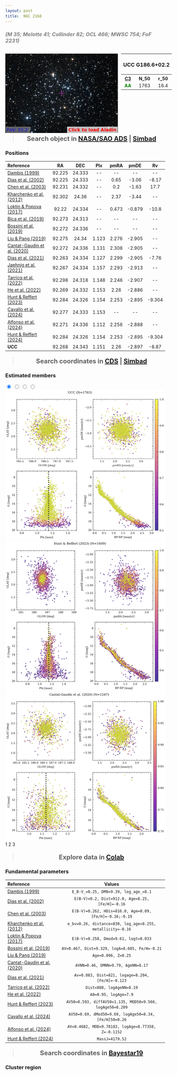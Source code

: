 ```yaml
---
layout: post
title:  NGC 2168
---
```

<h3><span style="color: #808080;"><i>(M 35; Melotte 41; Collinder 82; OCL 466; MWSC 754; FoF 2231)</i></span></h3><div style="display: flex; justify-content: space-between; width:720px;height:250px">
<div style="text-align: center;">

<!-- Static image + data attributes for FOV and target -->
<img id="aladin_img"
     data-umami-event="aladin_load"
     src="https://raw.githubusercontent.com/ucc23/Q3P/main/plots/ngc2168_aladin.webp"
     alt="Click to load Aladin Lite" 
     style="width:355px;height:250px; cursor: pointer;"
     data-fov="0.547" 
     data-target="92.268 24.343"/>
<!-- Div to contain Aladin Lite viewer -->
<div id="aladin-lite-div" style="width:355px;height:250px;display:none;"></div>
<!-- Aladin Lite script (will be loaded after the image is clicked) -->
<script src="{{ site.baseurl }}/scripts/aladin_load.js"></script>

</div>
<!-- Left block -->

<table style="width:355px;height:250px;">
  <!-- Row 1 (title) -->
  <tr>
    <td colspan="5"><h3>UCC G186.6+02.2</h3></td>
  </tr>
  <!-- Row 2 -->
  <tr>
    <th style="text-align: center;"><a href="https://ucc.ar/faq#what-is-the-c3-parameter" title="Combined class">C3</a></th>
    <th style="text-align: center;"><div title="Stars with membership probability >50%">N_50</div></th>
    <th style="text-align: center;"><div title="Radius that contains half the members [arcmin]">r_50</div></th>
  </tr>
  <!-- Row 3 -->
  <tr>
    <td style="text-align: center;"><span style="color: green; font-weight: bold;">A</span><span style="color: green; font-weight: bold;">A</span></td>
    <td style="text-align: center;">1763</td>
    <td style="text-align: center;">16.4</td>
  </tr>
</table>
</div>

> <p style="text-align:center; font-weight: bold; font-size:20px">Search object in <a data-umami-event="nasa_search" href="https://ui.adsabs.harvard.edu/search/q=%20collection%3Aastronomy%20body%3A%22NGC%202168%22&sort=date%20desc%2C%20bibcode%20desc&p_=0" target="_blank">NASA/SAO ADS</a> | <a data-umami-event="simbad_search" href="https://simbad.cds.unistra.fr/simbad/sim-id-refs?Ident=ngc2168" target="_blank">Simbad</a></p>


### Positions

| Reference    | RA    | DEC   | Plx  | pmRA  | pmDE   |  Rv  |
| :---         | :---: | :---: | :---: | :---: | :---: | :---: |
|[Dambis (1999)](https://ui.adsabs.harvard.edu/abs/1999AstL...25....7D) | 92.225 | 24.333 | -- | -- | -- | -- |
|[Dias et al. (2002)](https://ui.adsabs.harvard.edu/abs/2002A%26A...389..871D) | 92.225 | 24.333 | -- | 0.65 | -3.06 | -8.17 |
|[Chen et al. (2003)](https://ui.adsabs.harvard.edu/abs/2003AJ....125.1397C) | 92.231 | 24.332 | -- | 0.2 | -1.63 | 17.7 |
|[Kharchenko et al. (2012)](https://ui.adsabs.harvard.edu/abs/2012A%26A...543A.156K) | 92.302 | 24.36 | -- | 2.37 | -3.44 | -- |
|[Loktin & Popova (2017)](https://ui.adsabs.harvard.edu/abs/2017AstBu..72..257L) | 92.22 | 24.334 | -- | 0.473 | -0.879 | -10.8 |
|[Bica et al. (2019)](https://ui.adsabs.harvard.edu/abs/2019AJ....157...12B) | 92.273 | 24.313 | -- | -- | -- | -- |
|[Bossini et al. (2019)](https://ui.adsabs.harvard.edu/abs/2019A%26A...623A.108B) | 92.272 | 24.336 | -- | -- | -- | -- |
|[Liu & Pang (2019)](https://ui.adsabs.harvard.edu/abs/2019ApJS..245...32L) | 92.275 | 24.34 | 1.123 | 2.276 | -2.905 | -- |
|[Cantat-Gaudin et al. (2020)](https://ui.adsabs.harvard.edu/abs/2020A%26A...640A...1C) | 92.272 | 24.336 | 1.131 | 2.308 | -2.905 | -- |
|[Dias et al. (2021)](https://ui.adsabs.harvard.edu/abs/2021MNRAS.504..356D) | 92.263 | 24.334 | 1.127 | 2.299 | -2.905 | -7.76 |
|[Jaehnig et al. (2021)](https://ui.adsabs.harvard.edu/abs/2021ApJ...923..129J) | 92.267 | 24.334 | 1.157 | 2.293 | -2.913 | -- |
|[Tarricq et al. (2022)](https://ui.adsabs.harvard.edu/abs/2022A%26A...659A..59T) | 92.298 | 24.318 | 1.148 | 2.246 | -2.907 | -- |
|[He et al. (2022)](https://ui.adsabs.harvard.edu/abs/2022ApJS..262....7H) | 92.269 | 24.332 | 1.153 | 2.26 | -2.886 | -- |
|[Hunt & Reffert (2023)](https://ui.adsabs.harvard.edu/abs/2023A%26A...673A.114H) | 92.284 | 24.326 | 1.154 | 2.253 | -2.895 | -9.304 |
|[Cavallo et al. (2024)](https://ui.adsabs.harvard.edu/abs/2024AJ....167...12C) | 92.277 | 24.333 | 1.153 | -- | -- | -- |
|[Alfonso et al. (2024)](https://ui.adsabs.harvard.edu/abs/2024A%26A...689A..18A) | 92.271 | 24.336 | 1.112 | 2.256 | -2.888 | -- |
|[Hunt & Reffert (2024)](https://ui.adsabs.harvard.edu/abs/2024A%26A...686A..42H) | 92.284 | 24.326 | 1.154 | 2.253 | -2.895 | -9.304 |
| **UCC** |92.268 | 24.343 | 1.151 | 2.26 | -2.897 | -8.87 |

> <p style="text-align:center; font-weight: bold; font-size:20px">Search coordinates in <a data-umami-event="cds_coord_search" href="https://cdsportal.u-strasbg.fr/?target=92.268,+24.343" target="_blank">CDS</a> | <a data-umami-event="simbad_coord_search" href="https://simbad.cds.unistra.fr/mobile/object_list.html?coord=92.268%2024.343&output=json&radius=5&userEntry=ngc2168" target="_blank">Simbad</a></p>

### Estimated members

<div class="carousel">
<input type="radio" name="radio-btn" id="slide1" checked>
<input type="radio" name="radio-btn" id="slide1">
<input type="radio" name="radio-btn" id="slide2">
<input type="radio" name="radio-btn" id="slide3">
<div class="slides">
<div class="slide">
<a href="https://raw.githubusercontent.com/ucc23/Q3P/main/plots/UCC/ngc2168.webp" target="_blank">
<img src="https://raw.githubusercontent.com/ucc23/Q3P/main/plots/UCC/ngc2168.webp" alt="NGC 2168 UCC">
</a>
</div>
<div class="slide">
<a href="https://raw.githubusercontent.com/ucc23/Q3P/main/plots/HUNT23/ngc2168.webp" target="_blank">
<img src="https://raw.githubusercontent.com/ucc23/Q3P/main/plots/HUNT23/ngc2168.webp" alt="NGC 2168 HUNT23">
</a>
</div>
<div class="slide">
<a href="https://raw.githubusercontent.com/ucc23/Q3P/main/plots/CANTAT20/ngc2168.webp" target="_blank">
<img src="https://raw.githubusercontent.com/ucc23/Q3P/main/plots/CANTAT20/ngc2168.webp" alt="NGC 2168 CANTAT20">
</a>
</div>
</div>
<div class="indicators">
<label for="slide1">1</label>
<label for="slide2">2</label>
<label for="slide3">3</label>
</div>
</div>


> <p style="text-align:center; font-weight: bold; font-size:20px">Explore data in <a data-umami-event="colab" href="https://colab.research.google.com/github/ucc23/ucc/blob/main/assets/notebook.ipynb" target="_blank">Colab</a></p>


### Fundamental parameters

| Reference |  Values |
| :---      |  :---:  |
| [Dambis (1999)](https://ui.adsabs.harvard.edu/abs/1999AstL...25....7D) | `E_B-V_=0.25, DM0=9.39, log_age_=8.1` |
| [Dias et al. (2002)](https://ui.adsabs.harvard.edu/abs/2002A%26A...389..871D) | `E(B-V)=0.2, Dist=912.0, Age=8.25, [Fe/H]=-0.16` |
| [Chen et al. (2003)](https://ui.adsabs.harvard.edu/abs/2003AJ....125.1397C) | `E(B-V)=0.262, HDis=816.0, Age=0.09, [Fe/H]=-0.16;-0.19` |
| [Kharchenko et al. (2012)](https://ui.adsabs.harvard.edu/abs/2012A%26A...543A.156K) | `e_bv=0.26, distance=830, log_age=8.255, metallicity=-0.16` |
| [Loktin & Popova (2017)](https://ui.adsabs.harvard.edu/abs/2017AstBu..72..257L) | `E(B-V)=0.258, Dmod=9.61, logt=8.033` |
| [Bossini et al. (2019)](https://ui.adsabs.harvard.edu/abs/2019A%26A...623A.108B) | `AV=0.467, Dist=9.329, logA=8.605, Fe/H=-0.21` |
| [Liu & Pang (2019)](https://ui.adsabs.harvard.edu/abs/2019ApJS..245...32L) | `Age=0.096, Z=0.25` |
| [Cantat-Gaudin et al. (2020)](https://ui.adsabs.harvard.edu/abs/2020A%26A...640A...1C) | `AVNN=0.46, DMNN=9.79, AgeNN=8.17` |
| [Dias et al. (2021)](https://ui.adsabs.harvard.edu/abs/2021MNRAS.504..356D) | `Av=0.883, Dist=821, logage=8.204, [Fe/H]=-0.123` |
| [Tarricq et al. (2022)](https://ui.adsabs.harvard.edu/abs/2022A%26A...659A..59T) | `Dist=888, logAgeNN=8.19` |
| [He et al. (2022)](https://ui.adsabs.harvard.edu/abs/2022ApJS..262....7H) | `A0=0.95, logAge=7.9` |
| [Hunt & Reffert (2023)](https://ui.adsabs.harvard.edu/abs/2023A%26A...673A.114H) | `AV50=0.593, diffAV50=1.135, MOD50=9.566, logAge50=8.209` |
| [Cavallo et al. (2024)](https://ui.adsabs.harvard.edu/abs/2024AJ....167...12C) | `AV50=0.69, dMod50=9.69, logAge50=8.34, [Fe/H]50=0.26` |
| [Alfonso et al. (2024)](https://ui.adsabs.harvard.edu/abs/2024A%26A...689A..18A) | `AV=0.4682, MOD=9.78183, logAge=8.77358, Z=-0.1152` |
| [Hunt & Reffert (2024)](https://ui.adsabs.harvard.edu/abs/2024A%26A...686A..42H) | `MassJ=4179.52` |

> <p style="text-align:center; font-weight: bold; font-size:20px">Search coordinates in <a data-umami-event="bayestar" href="http://argonaut.skymaps.info/query?lon=186.606%20&lat=2.229&coordsys=gal&mapname=bayestar2019" target="_blank">Bayestar19</a></p>


### Cluster region

<html lang="en">
  <body>
    <center>
    <div id="plot-params"
         data-oc-name="ngc2168"
         data-ra-center="92.27"
         data-dec-center="24.34"
         data-rad-deg="16.4"
         data-plx="1.151">
    </div>
    <div id="plot-container">
        <div id="plot"></div>
    </div>
    <script defer type="module" src="{{ site.baseurl }}/scripts/radec_scatter.js"></script>
    </center>
  </body>
</html>
<br>

